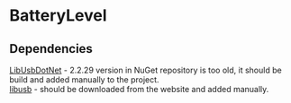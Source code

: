 # BatteryLevel

## Dependencies

[LibUsbDotNet](https://github.com/LibUsbDotNet/LibUsbDotNet) - 2.2.29 version in NuGet repository is too old, it should be build and added manually to the project.<br>
[libusb](https://libusb.info/) - should be downloaded from the website and added manually.
